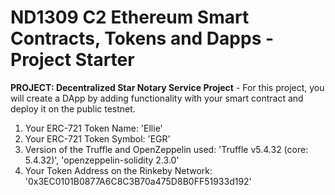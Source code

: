 # ND1309 C2 Ethereum Smart Contracts, Tokens and Dapps - Project Starter

**PROJECT: Decentralized Star Notary Service Project** - For this project, you will create a DApp by adding functionality with your smart contract and deploy it on the public testnet.

1) Your ERC-721 Token Name: 'Ellie'
2) Your ERC-721 Token Symbol: 'EGR'
3) Version of the Truffle and OpenZeppelin used: 'Truffle v5.4.32 (core: 5.4.32)', 'openzeppelin-solidity
2.3.0'
4) Your Token Address on the Rinkeby Network: '0x3EC0101B0877A6C8C3B70a475D8B0FF51933d192'
